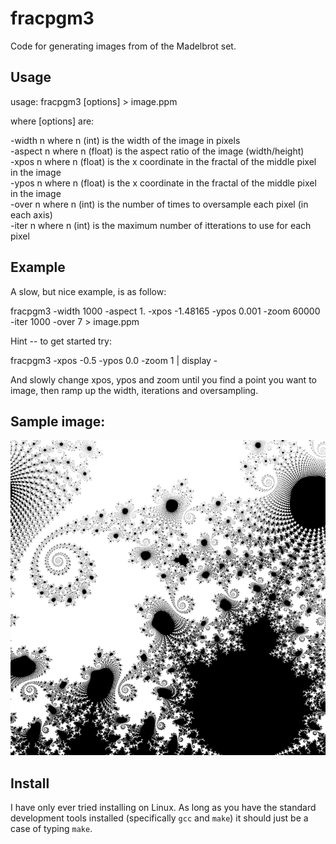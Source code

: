 # fracpgm3

Code for generating images from of the Madelbrot set.

## Usage
 
usage: fracpgm3 \[options\] > image.ppm

where \[options\] are:

-width n    where n (int) is the width of the image in pixels<br>
-aspect n   where n (float) is the aspect ratio of the image (width/height)<br>
-xpos n     where n (float) is the x coordinate in the fractal of the middle pixel in the image<br>
-ypos n     where n (float) is the x coordinate in the fractal of the middle pixel in the image<br>
-over n     where n (int) is the number of times to oversample each pixel (in each axis)<br>
-iter n     where n (int) is the maximum number of itterations to use for each pixel<br>


## Example

A slow, but nice example, is as follow:

fracpgm3  -width 1000 -aspect 1. -xpos -1.48165  -ypos 0.001 -zoom 60000 -iter 1000 -over 7 > image.ppm

Hint -- to get started try:

fracpgm3 -xpos -0.5 -ypos 0.0 -zoom 1 | display -

And slowly change xpos, ypos and zoom until you find a point you want to image, then ramp up the width, iterations and oversampling. 


## Sample image:

![Example image](example1.png)


## Install

I have only ever tried installing on Linux. As long as you have the standard development tools installed (specifically `gcc` and `make`) it should just be a case of typing `make`.

